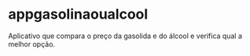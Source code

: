 # appgasolinaoualcool
Aplicativo que compara o preço da gasolida e do álcool e verifica qual a melhor opção.
